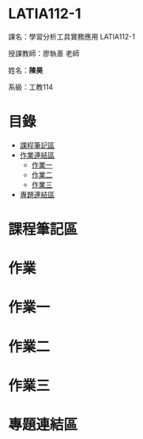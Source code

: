 # LATIA112-1

課名：學習分析工具實務應用 LATIA112-1

授課教師：廖執善 老師

姓名：**陳昊**

系級：工教114

# 目錄

- [課程筆記區](#作業三)
- [作業連結區](#作業)
  - [作業一](#作業一)
  - [作業二](#作業二)
  - [作業三](#作業三)
- [專題連結區](#專題連結區)

# 課程筆記區


# 作業


# 作業一


# 作業二


# 作業三


# 專題連結區
